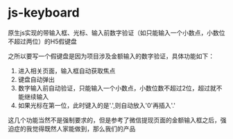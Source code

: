 # js-keyboard
原生js实现的带输入框、光标、输入前数字验证（如只能输入一个小数点，小数位不超过两位）的H5假键盘

之所以要写一个假键盘是因为项目涉及金额输入的数字验证，具体功能如下：
1. 进入相关页面，输入框自动获取焦点
2. 键盘自动弹出
3. 数字输入前自动验证，只能输入一个小数点，小数位数不超过2位，超过就不能继续输入
4. 如果光标在第一位，此时键入的是'.',则自动放入'0'再插入'.'

这几个功能当然不是强制要求的，但是参考了微信提现页面的金额输入框之后，强迫症的我觉得既然人家能做到，那么我们的产品
